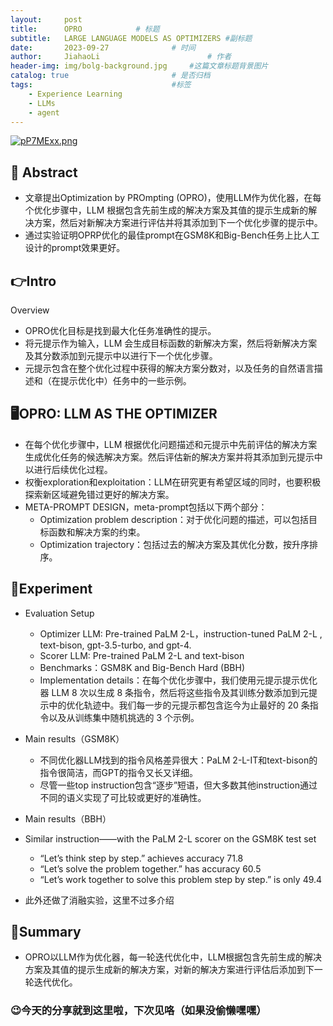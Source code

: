 ```yaml
---
layout:     post
title:      OPRO			# 标题 
subtitle:   LARGE LANGUAGE MODELS AS OPTIMIZERS #副标题
date:       2023-09-27 				# 时间
author:     JiahaoLi 						# 作者
header-img: img/bolg-background.jpg 	#这篇文章标题背景图片
catalog: true 						# 是否归档
tags:								#标签
    - Experience Learning
    - LLMs
    - agent
---
```


[![pP7MExx.png](https://z1.ax1x.com/2023/09/25/pP7MExx.png)](https://imgse.com/i/pP7MExx)

## 📖 Abstract

- 文章提出Optimization by PROmpting (OPRO)，使用LLM作为优化器，在每个优化步骤中，LLM 根据包含先前生成的解决方案及其值的提示生成新的解决方案，然后对新解决方案进行评估并将其添加到下一个优化步骤的提示中。
- 通过实验证明OPRP优化的最佳prompt在GSM8K和Big-Bench任务上比人工设计的prompt效果更好。

## 👉Intro

Overview

- OPRO优化目标是找到最大化任务准确性的提示。
- 将元提示作为输入，LLM 会生成目标函数的新解决方案，然后将新解决方案及其分数添加到元提示中以进行下一个优化步骤。
- 元提示包含在整个优化过程中获得的解决方案分数对，以及任务的自然语言描述和（在提示优化中）任务中的一些示例。

## 🖥️OPRO: LLM AS THE OPTIMIZER

- 在每个优化步骤中，LLM 根据优化问题描述和元提示中先前评估的解决方案生成优化任务的候选解决方案。然后评估新的解决方案并将其添加到元提示中以进行后续优化过程。
- 权衡exploration和exploitation：LLM在研究更有希望区域的同时，也要积极探索新区域避免错过更好的解决方案。
- META-PROMPT DESIGN，meta-prompt包括以下两个部分：
    - Optimization problem description：对于优化问题的描述，可以包括目标函数和解决方案的约束。
    - Optimization trajectory：包括过去的解决方案及其优化分数，按升序排序。

## 🧪Experiment
 - Evaluation Setup
     - Optimizer LLM: Pre-trained PaLM 2-L，instruction-tuned PaLM 2-L , text-bison, gpt-3.5-turbo, and gpt-4.
     - Scorer LLM: Pre-trained PaLM 2-L and text-bison
     - Benchmarks：GSM8K and Big-Bench Hard (BBH)
     - Implementation details：在每个优化步骤中，我们使用元提示提示优化器 LLM 8 次以生成 8 条指令，然后将这些指令及其训练分数添加到元提示中的优化轨迹中。我们每一步的元提示都包含迄今为止最好的 20 条指令以及从训练集中随机挑选的 3 个示例。

- Main results（GSM8K）
  
    - 不同优化器LLM找到的指令风格差异很大：PaLM 2-L-IT和text-bison的指令很简洁，而GPT的指令又长又详细。
    - 尽管一些top instruction包含“逐步”短语，但大多数其他instruction通过不同的语义实现了可比较或更好的准确性。

- Main results（BBH）
  

- Similar instruction——with the PaLM 2-L scorer on the GSM8K test set
    - “Let’s think step by step.” achieves accuracy 71.8
    - “Let’s solve the problem together.” has accuracy 60.5
    - “Let’s work together to solve this problem step by step.” is only 49.4

- 此外还做了消融实验，这里不过多介绍

## 📑Summary

- OPRO以LLM作为优化器，每一轮迭代优化中，LLM根据包含先前生成的解决方案及其值的提示生成新的解决方案，对新的解决方案进行评估后添加到下一轮迭代优化。

### 😉今天的分享就到这里啦，下次见咯（如果没偷懒嘿嘿）

